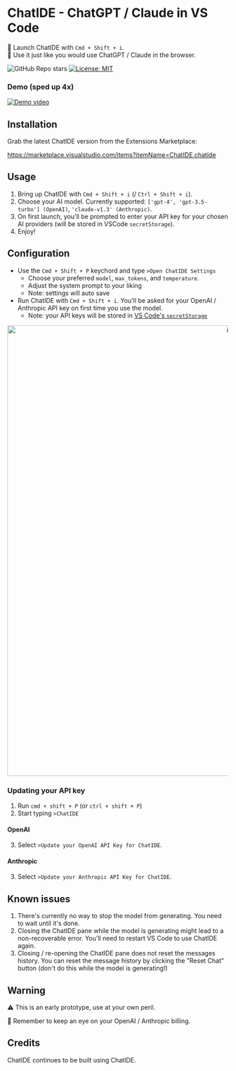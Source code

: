 # ChatIDE - ChatGPT / Claude in VS Code

🤖 Launch ChatIDE with `Cmd + Shift + i`.<br>
💬 Use it just like you would use ChatGPT / Claude in the browser.
<br>

![GitHub Repo stars](https://img.shields.io/github/stars/yagil/ChatIDE?style=social)
[![License: MIT](https://img.shields.io/badge/License-MIT-yellow.svg)](https://opensource.org/licenses/MIT)


### Demo (sped up 4x)
[![Demo video](https://chatide.dev/assets/example.png)](https://user-images.githubusercontent.com/3611042/230437890-2b9870b8-1bfb-404a-abe4-8457b782e709.mp4)

## Installation

Grab the latest ChatIDE version from the Extensions Marketplace:

https://marketplace.visualstudio.com/items?itemName=ChatIDE.chatide

## Usage

1. Bring up ChatIDE with `Cmd + Shift + i` (/ `Ctrl + Shift + i`).
2. Choose your AI model. Currently supported: `['gpt-4', 'gpt-3.5-turbo'] (OpenAI)`, `'claude-v1.3' (Anthropic)`.
2. On first launch, you'll be prompted to enter your API key for your chosen AI providers (will be stored in VSCode `secretStorage`).
3. Enjoy!

## Configuration

- Use the `Cmd + Shift + P` keychord and type `>Open ChatIDE Settings`
  - Choose your preferred `model`, `max_tokens`, and `temperature`.
  - Adjust the system prompt to your liking
  - Note: settings will auto save
- Run ChatIDE with `Cmd + Shift + i`. You'll be asked for your OpenAI / Anthropic API key on first time you use the model.
  - Note: your API keys will be stored in [VS Code's `secretStorage`](https://code.visualstudio.com/api/references/vscode-api#SecretStorage)
<p align="center">
   <img width="1024" alt="image" src="https://user-images.githubusercontent.com/3611042/230432480-71859aec-d54a-48fb-a113-2ca9d28ae3ce.png">
</p>

### Updating your API key

1. Run `cmd + shift + P` (or `ctrl + shift + P`)
2. Start typing `>ChatIDE`

#### OpenAI
3. Select `>Update your OpenAI API Key for ChatIDE`.

#### Anthropic
3. Select `>Update your Anthropic API Key for ChatIDE`.

## Known issues

1. There's currently no way to stop the model from generating. You need to wait until it's done.
2. Closing the ChatIDE pane while the model is generating might lead to a non-recoverable error. You'll need to restart VS Code to use ChatIDE again.
3. Closing / re-opening the ChatIDE pane does not reset the messages history. You can reset the message history by clicking the "Reset Chat" button (don't do this while the model is generating!)

## Warning

⚠️ This is an early prototype, use at your own peril.

🧐 Remember to keep an eye on your OpenAI / Anthropic billing.

## Credits

ChatIDE continues to be built using ChatIDE.
